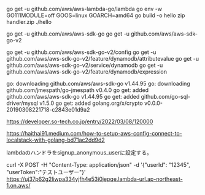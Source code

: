 go get -u github.com/aws/aws-lambda-go/lambda
go env -w GO111MODULE=off
GOOS=linux GOARCH=amd64 go build -o hello
zip handler.zip ./hello

go get -u github.com/aws/aws-sdk-go
go get -u github.com/aws/aws-sdk-go-v2

go get -u github.com/aws/aws-sdk-go-v2/config
go get -u github.com/aws/aws-sdk-go-v2/feature/dynamodb/attributevalue
go get -u github.com/aws/aws-sdk-go-v2/service/dynamodb
go get -u github.com/aws/aws-sdk-go-v2/feature/dynamodb/expression

go: downloading github.com/aws/aws-sdk-go v1.44.95
go: downloading github.com/jmespath/go-jmespath v0.4.0
go get: added github.com/aws/aws-sdk-go v1.44.95
go get: added github.com/go-sql-driver/mysql v1.5.0
go get: added golang.org/x/crypto v0.0.0-20190308221718-c2843e01d9a2



https://developer.so-tech.co.jp/entry/2022/03/08/120000

https://haithai91.medium.com/how-to-setup-aws-config-connect-to-localstack-with-golang-bd71ac2dd9d2





lambdaのハンドラをsignup_anonymous_userに設定する。

curl -X POST -H "Content-Type: application/json" -d '{"userId": "12345", "userToken":"テストユーザー"}' https://uj37p62g2liwpa334yjfh4e53i0jepqe.lambda-url.ap-northeast-1.on.aws/


